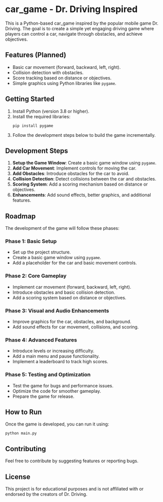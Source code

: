 # car_game - Dr. Driving Inspired

This is a Python-based car_game inspired by the popular mobile game Dr. Driving. The goal is to create a simple yet engaging driving game where players can control a car, navigate through obstacles, and achieve objectives.

## Features (Planned)
- Basic car movement (forward, backward, left, right).
- Collision detection with obstacles.
- Score tracking based on distance or objectives.
- Simple graphics using Python libraries like `pygame`.

## Getting Started
1. Install Python (version 3.8 or higher).
2. Install the required libraries:
   ```
   pip install pygame
   ```
3. Follow the development steps below to build the game incrementally.

## Development Steps
1. **Setup the Game Window**: Create a basic game window using `pygame`.
2. **Add Car Movement**: Implement controls for moving the car.
3. **Add Obstacles**: Introduce obstacles for the car to avoid.
4. **Collision Detection**: Detect collisions between the car and obstacles.
5. **Scoring System**: Add a scoring mechanism based on distance or objectives.
6. **Enhancements**: Add sound effects, better graphics, and additional features.

## Roadmap
The development of the game will follow these phases:

### Phase 1: Basic Setup
- Set up the project structure.
- Create a basic game window using `pygame`.
- Add a placeholder for the car and basic movement controls.

### Phase 2: Core Gameplay
- Implement car movement (forward, backward, left, right).
- Introduce obstacles and basic collision detection.
- Add a scoring system based on distance or objectives.

### Phase 3: Visual and Audio Enhancements
- Improve graphics for the car, obstacles, and background.
- Add sound effects for car movement, collisions, and scoring.

### Phase 4: Advanced Features
- Introduce levels or increasing difficulty.
- Add a main menu and pause functionality.
- Implement a leaderboard to track high scores.

### Phase 5: Testing and Optimization
- Test the game for bugs and performance issues.
- Optimize the code for smoother gameplay.
- Prepare the game for release.

## How to Run
Once the game is developed, you can run it using:
```
python main.py
```

## Contributing
Feel free to contribute by suggesting features or reporting bugs.

## License
This project is for educational purposes and is not affiliated with or endorsed by the creators of Dr. Driving.